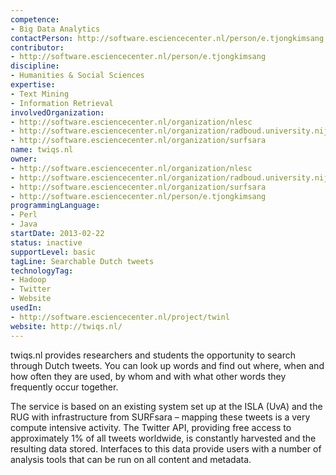 ```yaml
---
competence:
- Big Data Analytics
contactPerson: http://software.esciencecenter.nl/person/e.tjongkimsang
contributor:
- http://software.esciencecenter.nl/person/e.tjongkimsang
discipline:
- Humanities & Social Sciences
expertise:
- Text Mining
- Information Retrieval
involvedOrganization:
- http://software.esciencecenter.nl/organization/nlesc
- http://software.esciencecenter.nl/organization/radboud.university.nijmegen
- http://software.esciencecenter.nl/organization/surfsara
name: twiqs.nl
owner:
- http://software.esciencecenter.nl/organization/nlesc
- http://software.esciencecenter.nl/organization/radboud.university.nijmegen
- http://software.esciencecenter.nl/organization/surfsara
- http://software.esciencecenter.nl/person/e.tjongkimsang
programmingLanguage:
- Perl
- Java
startDate: 2013-02-22
status: inactive
supportLevel: basic
tagLine: Searchable Dutch tweets
technologyTag:
- Hadoop
- Twitter
- Website
usedIn:
- http://software.esciencecenter.nl/project/twinl
website: http://twiqs.nl/
---
```

twiqs.nl provides researchers and students the opportunity to search through Dutch tweets. You can look up words and find out where, when and how often they are used, by whom and with what other words they frequently occur together.

The service is based on an existing system set up at the ISLA (UvA) and the RUG with infrastructure from SURFsara – mapping these tweets is a very compute intensive activity. The Twitter API, providing free access to approximately 1% of all tweets worldwide, is constantly harvested and the resulting data stored. Interfaces to this data provide users with a number of analysis tools that can be run on all content and metadata.
